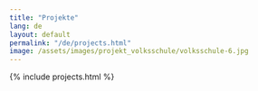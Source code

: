 ```yaml
---
title: "Projekte"
lang: de
layout: default
permalink: "/de/projects.html"
image: /assets/images/projekt_volksschule/volksschule-6.jpg
---
```


{% include projects.html %}